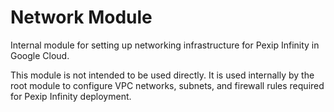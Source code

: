 # Network Module

Internal module for setting up networking infrastructure for Pexip Infinity in Google Cloud.

This module is not intended to be used directly. It is used internally by the root module to configure VPC networks, subnets, and firewall rules required for Pexip Infinity deployment.
